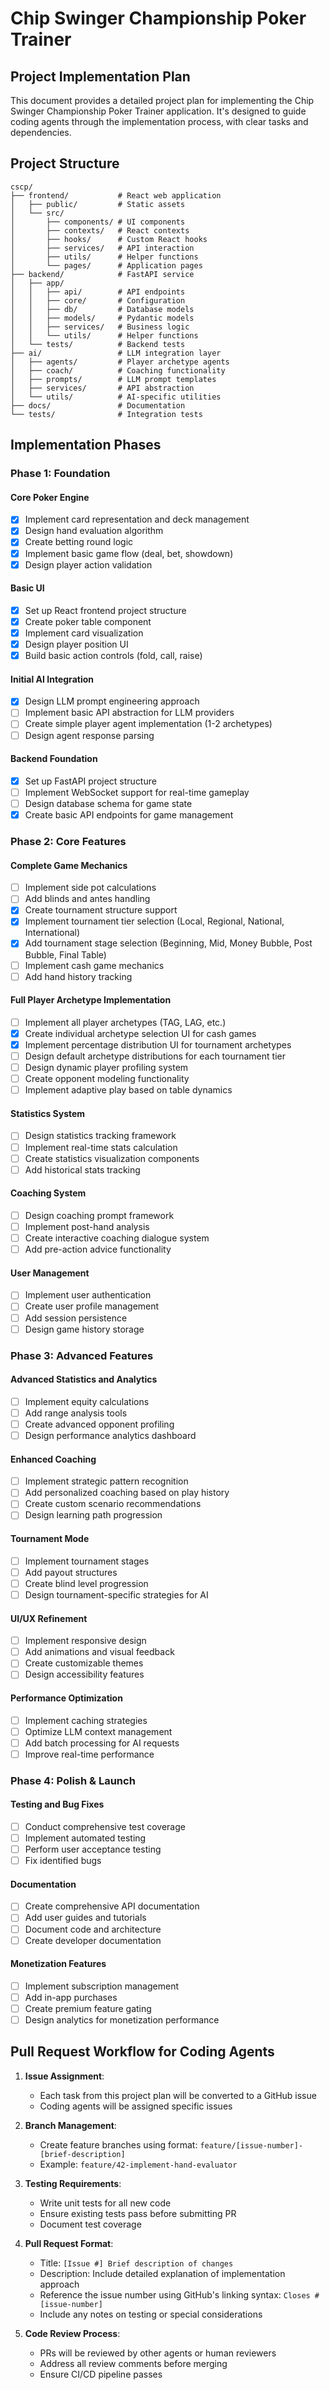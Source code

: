 # Chip Swinger Championship Poker Trainer
## Project Implementation Plan

This document provides a detailed project plan for implementing the Chip Swinger Championship Poker Trainer application. It's designed to guide coding agents through the implementation process, with clear tasks and dependencies.

## Project Structure

```
cscp/
├── frontend/           # React web application
│   ├── public/         # Static assets
│   └── src/
│       ├── components/ # UI components
│       ├── contexts/   # React contexts
│       ├── hooks/      # Custom React hooks
│       ├── services/   # API interaction
│       ├── utils/      # Helper functions
│       └── pages/      # Application pages
├── backend/            # FastAPI service
│   ├── app/
│   │   ├── api/        # API endpoints
│   │   ├── core/       # Configuration
│   │   ├── db/         # Database models
│   │   ├── models/     # Pydantic models
│   │   ├── services/   # Business logic
│   │   └── utils/      # Helper functions
│   └── tests/          # Backend tests
├── ai/                 # LLM integration layer
│   ├── agents/         # Player archetype agents
│   ├── coach/          # Coaching functionality
│   ├── prompts/        # LLM prompt templates
│   ├── services/       # API abstraction
│   └── utils/          # AI-specific utilities
├── docs/               # Documentation
└── tests/              # Integration tests
```

## Implementation Phases

### Phase 1: Foundation

#### Core Poker Engine
- [x] Implement card representation and deck management
- [x] Design hand evaluation algorithm
- [x] Create betting round logic
- [x] Implement basic game flow (deal, bet, showdown)
- [x] Design player action validation

#### Basic UI
- [x] Set up React frontend project structure
- [x] Create poker table component
- [x] Implement card visualization
- [x] Design player position UI
- [x] Build basic action controls (fold, call, raise)

#### Initial AI Integration
- [x] Design LLM prompt engineering approach
- [ ] Implement basic API abstraction for LLM providers
- [ ] Create simple player agent implementation (1-2 archetypes)
- [ ] Design agent response parsing

#### Backend Foundation
- [x] Set up FastAPI project structure
- [ ] Implement WebSocket support for real-time gameplay
- [ ] Design database schema for game state
- [x] Create basic API endpoints for game management

### Phase 2: Core Features

#### Complete Game Mechanics
- [ ] Implement side pot calculations
- [ ] Add blinds and antes handling
- [x] Create tournament structure support
- [x] Implement tournament tier selection (Local, Regional, National, International)
- [x] Add tournament stage selection (Beginning, Mid, Money Bubble, Post Bubble, Final Table)
- [ ] Implement cash game mechanics
- [ ] Add hand history tracking

#### Full Player Archetype Implementation
- [ ] Implement all player archetypes (TAG, LAG, etc.)
- [x] Create individual archetype selection UI for cash games
- [x] Implement percentage distribution UI for tournament archetypes
- [ ] Design default archetype distributions for each tournament tier
- [ ] Design dynamic player profiling system
- [ ] Create opponent modeling functionality
- [ ] Implement adaptive play based on table dynamics

#### Statistics System
- [ ] Design statistics tracking framework
- [ ] Implement real-time stats calculation
- [ ] Create statistics visualization components
- [ ] Add historical stats tracking

#### Coaching System
- [ ] Design coaching prompt framework
- [ ] Implement post-hand analysis
- [ ] Create interactive coaching dialogue system
- [ ] Add pre-action advice functionality

#### User Management
- [ ] Implement user authentication
- [ ] Create user profile management
- [ ] Add session persistence
- [ ] Design game history storage

### Phase 3: Advanced Features

#### Advanced Statistics and Analytics
- [ ] Implement equity calculations
- [ ] Add range analysis tools
- [ ] Create advanced opponent profiling
- [ ] Design performance analytics dashboard

#### Enhanced Coaching
- [ ] Implement strategic pattern recognition
- [ ] Add personalized coaching based on play history
- [ ] Create custom scenario recommendations
- [ ] Design learning path progression

#### Tournament Mode
- [ ] Implement tournament stages
- [ ] Add payout structures
- [ ] Create blind level progression
- [ ] Design tournament-specific strategies for AI

#### UI/UX Refinement
- [ ] Implement responsive design
- [ ] Add animations and visual feedback
- [ ] Create customizable themes
- [ ] Design accessibility features

#### Performance Optimization
- [ ] Implement caching strategies
- [ ] Optimize LLM context management
- [ ] Add batch processing for AI requests
- [ ] Improve real-time performance

### Phase 4: Polish & Launch

#### Testing and Bug Fixes
- [ ] Conduct comprehensive test coverage
- [ ] Implement automated testing
- [ ] Perform user acceptance testing
- [ ] Fix identified bugs

#### Documentation
- [ ] Create comprehensive API documentation
- [ ] Add user guides and tutorials
- [ ] Document code and architecture
- [ ] Create developer documentation

#### Monetization Features
- [ ] Implement subscription management
- [ ] Add in-app purchases
- [ ] Create premium feature gating
- [ ] Design analytics for monetization performance

## Pull Request Workflow for Coding Agents

1. **Issue Assignment**:
   - Each task from this project plan will be converted to a GitHub issue
   - Coding agents will be assigned specific issues

2. **Branch Management**:
   - Create feature branches using format: `feature/[issue-number]-[brief-description]`
   - Example: `feature/42-implement-hand-evaluator`

3. **Testing Requirements**:
   - Write unit tests for all new code
   - Ensure existing tests pass before submitting PR
   - Document test coverage

4. **Pull Request Format**:
   - Title: `[Issue #] Brief description of changes`
   - Description: Include detailed explanation of implementation approach
   - Reference the issue number using GitHub's linking syntax: `Closes #[issue-number]`
   - Include any notes on testing or special considerations

5. **Code Review Process**:
   - PRs will be reviewed by other agents or human reviewers
   - Address all review comments before merging
   - Ensure CI/CD pipeline passes